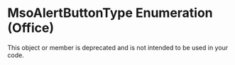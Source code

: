 
# MsoAlertButtonType Enumeration (Office)

This object or member is deprecated and is not intended to be used in your code.

